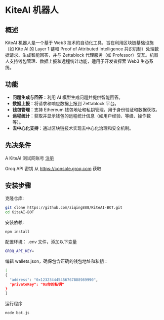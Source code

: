 # KiteAI 机器人

## 概述
KiteAI 机器人是一个基于 Web3 技术的自动化工具，旨在利用区块链基础设施（如 Kite AI 的 Layer 1 链和 Proof of Attributed Intelligence 共识机制）处理数据请求、生成智能回答，并与 Zettablock 代理服务（如 Professor）交互。机器人支持钱包管理、数据上报和远程统计功能，适用于开发者探索 Web3 生态系统。

## 功能
- **问题生成与回答**：利用 AI 模型生成问题并提供智能回答。
- **数据上报**：将请求和响应数据上报到 Zettablock 平台。
- **钱包管理**：支持 Ethereum 钱包地址和私钥管理，用于身份验证和数据获取。
- **远程统计**：获取并显示钱包的远程统计信息（如用户经验、等级、操作数等）。
- **去中心化支持**：通过区块链技术实现去中心化治理和安全机制。
## 先决条件
A KiteAI 测试网账号 [注册](https://testnet.gokite.ai?r=CuEPgRvm)

Groq API 密钥 从 https://console.groq.com 获取

## 安装步骤
   克隆仓库:
   ```bash
   git clone https://github.com/ziqing888/KiteAI-BOT.git
   cd KiteAI-BOT
   ```
   安装依赖:
   ```bash
   npm install
   ```
  配置环境：
  .env 文件，添加以下变量
  ```bash
  GROQ_API_KEY=
  ```
  编辑 wallets.json，确保包含正确的钱包地址和私钥：
  ```bash
  [
  {
    "address": "0x123234445456767888989990",
    "privateKey": "0x你的私钥"
  }
]
```
运行程序
 ```bash
node bot.js
 ```


